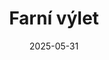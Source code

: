 ---
title: "Farní výlet"
type: event
date: 2025-05-31
day: 31
month: kvě
show: "Pojďte s námi na (C)hřiby! Přihlášky na stolečku v kostele."
titimg: "/imgs/aktuality/25-5-6.jpg"
---